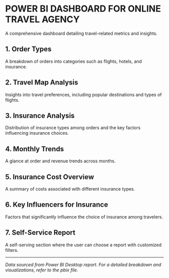 # POWER BI DASHBOARD FOR ONLINE TRAVEL AGENCY

A comprehensive dashboard detailing travel-related metrics and insights.

## 1. Order Types
A breakdown of orders into categories such as flights, hotels, and insurance.

## 2. Travel Map Analysis
Insights into travel preferences, including popular destinations and types of flights.

## 3. Insurance Analysis
Distribution of insurance types among orders and the key factors influencing insurance choices.

## 4. Monthly Trends
A glance at order and revenue trends across months.

## 5. Insurance Cost Overview
A summary of costs associated with different insurance types.

## 6. Key Influencers for Insurance
Factors that significantly influence the choice of insurance among travelers.

## 7. Self-Service Report
A self-serving section where the user can choose a report with customized filters.

---

*Data sourced from Power BI Desktop report. For a detailed breakdown and visualizations, refer to the pbix file.*
